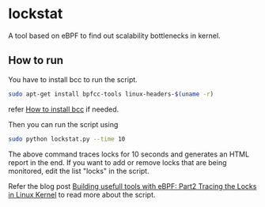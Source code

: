 # lockstat
A tool  based on eBPF to find out scalability bottlenecks in kernel.

## How to run

You have to install bcc to run the script.
```bash
sudo apt-get install bpfcc-tools linux-headers-$(uname -r)

```
refer [How to install bcc](https://github.com/iovisor/bcc/blob/master/INSTALL.md) if needed.

Then you can run the script using
```bash
sudo python lockstat.py --time 10

```
The above command traces locks for 10 seconds and generates an HTML report in the end.
If you want to add or remove locks that are being monitored, edit the list "locks" in the script.

Refer the blog post [Building usefull tools with eBPF: Part2 Tracing the Locks in Linux Kernel](https://prathyushpv.github.io/2019/06/20/Building_usefull_tools_with_eBPF_Part2_Tracing_the_Locks_in_Linux_Kernel.html) to read more about the script. 
